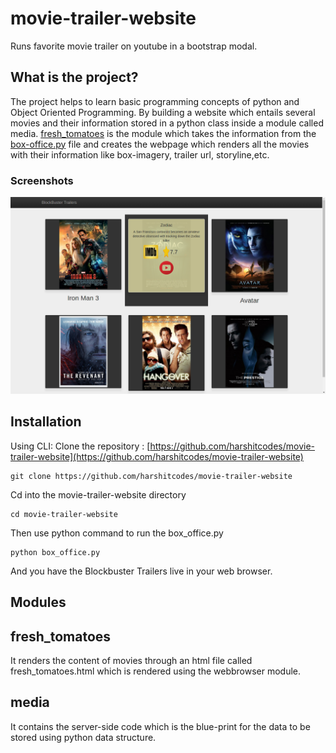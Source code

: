 # movie-trailer-website
Runs favorite movie trailer on youtube in a bootstrap modal.

## What is the project?
The project helps to learn basic programming concepts of python and Object Oriented Programming. By building a website which entails several movies and their information stored in a python class inside a module called media. [fresh_tomatoes](https://github.com/harshitcodes/movie-trailer-website/blob/master/fresh_tomatoes.py) is the module which takes the information from the [box-office.py](https://github.com/harshitcodes/movie-trailer-website/blob/master/box_office.py) file and creates the webpage which renders all the movies with their information like box-imagery, trailer url, storyline,etc.

### Screenshots
![alt screenshots](https://github.com/harshitcodes/movie-trailer-website/blob/master/Screenshot%20from%202016-09-07%2018-09-15.png "Full screenshot")




## Installation
Using CLI:
Clone the repository : [https://github.com/harshitcodes/movie-trailer-website](https://github.com/harshitcodes/movie-trailer-website)
```
git clone https://github.com/harshitcodes/movie-trailer-website
```

Cd into the movie-trailer-website directory
```
cd movie-trailer-website
```

Then use python command to run the box_office.py
```
python box_office.py
```
And you have the Blockbuster Trailers live in your web browser.


## Modules

fresh_tomatoes
--------------
It renders the content of movies through an html file called fresh_tomatoes.html which is rendered using the webbrowser module.

media
-----
It contains the server-side code which is the blue-print for the data to be stored using python data structure.